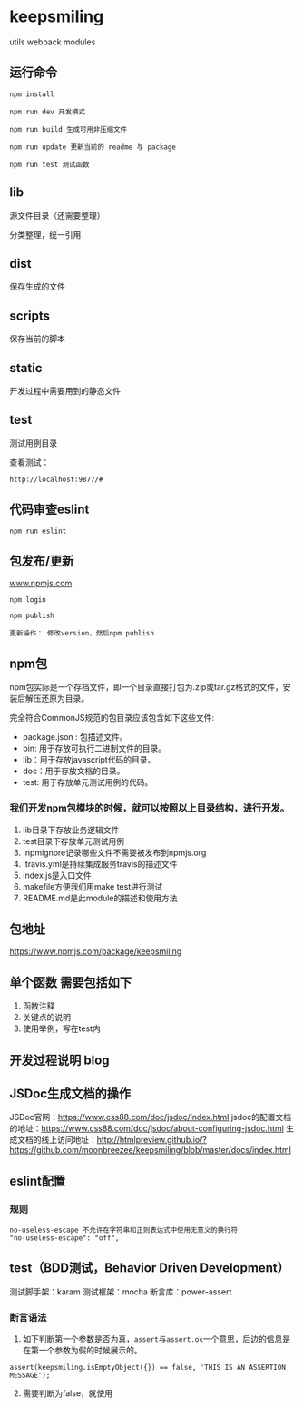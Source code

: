 # keepsmiling

utils webpack modules

## 运行命令

```
npm install 

npm run dev 开发模式

npm run build 生成可用非压缩文件

npm run update 更新当前的 readme 与 package

npm run test 测试函数
```

## lib

源文件目录（还需要整理）

分类整理，统一引用

## dist

保存生成的文件

## scripts

保存当前的脚本

## static

开发过程中需要用到的静态文件

## test

测试用例目录

查看测试：

```
http://localhost:9877/#
```

## 代码审查eslint

```
npm run eslint
```

## 包发布/更新

www.npmjs.com

```
npm login

npm publish

更新操作： 修改version，然后npm publish
```
## npm包
npm包实际是一个存档文件，即一个目录直接打包为.zip或tar.gz格式的文件，安装后解压还原为目录。

完全符合CommonJS规范的包目录应该包含如下这些文件:

- package.json : 包描述文件。
- bin: 用于存放可执行二进制文件的目录。
- lib：用于存放javascript代码的目录。
- doc：用于存放文档的目录。
- test: 用于存放单元测试用例的代码。

### 我们开发npm包模块的时候，就可以按照以上目录结构，进行开发。

1. lib目录下存放业务逻辑文件
2. test目录下存放单元测试用例
3. .npmignore记录哪些文件不需要被发布到npmjs.org
4. .travis.yml是持续集成服务travis的描述文件
5. index.js是入口文件
6. makefile方便我们用make test进行测试
7. README.md是此module的描述和使用方法

## 包地址
https://www.npmjs.com/package/keepsmiling

## 单个函数 需要包括如下
1. 函数注释
2. 关键点的说明
3. 使用举例，写在test内

## 开发过程说明  blog

## JSDoc生成文档的操作
JSDoc官网：https://www.css88.com/doc/jsdoc/index.html
jsdoc的配置文档的地址：https://www.css88.com/doc/jsdoc/about-configuring-jsdoc.html
生成文档的线上访问地址：http://htmlpreview.github.io/?https://github.com/moonbreezee/keepsmiling/blob/master/docs/index.html


## eslint配置
### 规则
```
no-useless-escape 不允许在字符串和正则表达式中使用无意义的换行符
"no-useless-escape": "off",
```

## test（BDD测试，Behavior Driven Development）
测试脚手架：karam 
测试框架：mocha
断言库：power-assert

### 断言语法
1. 如下判断第一个参数是否为真，`assert`与`assert.ok`一个意思，后边的信息是在第一个参数为假的时候展示的。
```
assert(keepsmiling.isEmptyObject({}) == false, 'THIS IS AN ASSERTION MESSAGE');
```
2. 需要判断为false，就使用
